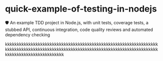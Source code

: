 # quick-example-of-testing-in-nodejs
🛡 An example TDD project in Node.js, with unit tests, coverage tests, a stubbed API, continuous integration, code quality reviews and automated dependency checking

kkkkkkkkkkkkkkkkkkkkkkkkkkkkkkkkkkkkkkkkkkkkkkkkkkkkkkkkkkkkkkkkkkkkkkkkkkkkkkkkkkkkkkkkkkkkkkkkkkkkkkkkkkkkkkkkkkkkkkkkkkkkkkkkkkkkkkkkkkkkkkkkkkkkkkkkkkk
